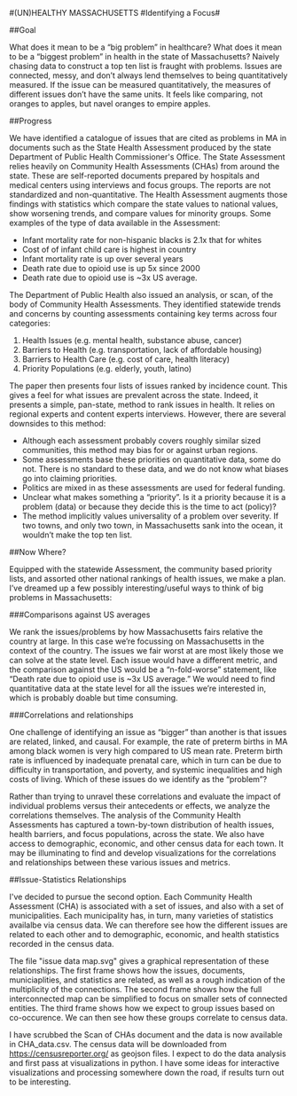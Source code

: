 #(UN)HEALTHY MASSACHUSETTS
#Identifying a Focus#

##Goal

What does it mean to be a “big problem” in healthcare? What does it mean to be a “biggest problem” in health in the state of Massachusetts? Naively chasing data to construct a top ten list is fraught with problems. Issues are connected, messy, and don’t always lend themselves to being quantitatively measured. If the issue can be measured quantitatively, the measures of different issues don’t have the same units. It feels like comparing, not oranges to apples, but navel oranges to empire apples.

##Progress

We have identified a catalogue of issues that are cited as problems in MA in documents such as the State Health Assessment produced by the state Department of Public Health Commissioner's Office. The State Assessment relies heavily on Community Health Assessments (CHAs) from around the state. These are self-reported documents prepared by hospitals and medical centers using interviews and focus groups. The reports are not standardized and non-quantitative. The Health Assessment augments those findings with statistics which compare the state values to national values, show worsening trends, and compare values for minority groups. Some examples of the type of data available in the Assessment:

* Infant mortality rate for non-hispanic blacks is 2.1x that for whites
* Cost of of infant child care is highest in country
* Infant mortality rate is up over several years
* Death rate due to opioid use is up 5x since 2000
* Death rate due to opioid use is ~3x US average.

The Department of Public Health also issued an analysis, or scan, of the body of Community Health Assessments. They identified statewide trends and concerns by counting assessments containing key terms across four categories:

1. Health Issues (e.g. mental health, substance abuse, cancer)
2. Barriers to Health (e.g. transportation, lack of affordable housing)
3. Barriers to Health Care (e.g. cost of care, health literacy)
4. Priority Populations (e.g. elderly, youth, latino)

The paper then presents four lists of issues ranked by incidence count. This gives a feel for what issues are prevalent across the state. Indeed, it presents a simple, pan-state, method to rank issues in health. It relies on regional experts and content experts interviews. However, there are several downsides to this method:

* Although each assessment probably covers roughly similar sized communities, this method may bias for or against urban regions.
* Some assessments base these priorities on quantitative data, some do not. There is no standard to these data, and we do not know what biases go into claiming priorities.
* Politics are mixed in as these assessments are used for federal funding.
* Unclear what makes something a “priority”. Is it a priority because it is a problem (data) or because they decide this is the time to act (policy)?
* The method implicitly values universality of a problem over severity. If two towns, and only two town, in Massachusetts sank into the ocean, it wouldn’t make the top ten list.

##Now Where?

Equipped with the statewide Assessment, the community based priority lists, and assorted other national rankings of health issues, we make a plan. I’ve dreamed up a few possibly interesting/useful ways to think of big problems in Massachusetts:

###Comparisons against US averages

We rank the issues/problems by how Massachusetts fairs relative the country at large. In this case we’re focussing on Massachusetts in the context of the country. The issues we fair worst at are most likely those we can solve at the state level. Each issue would have a different metric, and the comparison against the US would be a “n-fold-worse” statement, like “Death rate due to opioid use is ~3x US average.” We would need to find quantitative data at the state level for all the issues we’re interested in, which is probably doable but time consuming.

###Correlations and relationships

One challenge of identifying an issue as “bigger” than another is that issues are related, linked, and causal. For example, the rate of preterm births in MA among black women is very high compared to US mean rate. Preterm birth rate is influenced by inadequate prenatal care, which in turn can be due to difficulty in transportation, and poverty, and systemic inequalities and high costs of living. Which of these issues do we identify as the “problem”?

Rather than trying to unravel these correlations and evaluate the impact of individual problems versus their antecedents or effects, we analyze the correlations themselves. The analysis of the Community Health Assessments has captured a town-by-town distribution of health issues, health barriers, and focus populations, across the state. We also have access to demographic, economic, and other census data for each town. It may be illuminating to find and develop visualizations for the correlations and relationships between these various issues and metrics.

##Issue-Statistics Relationships

I've decided to pursue the second option. Each Community Health Assessment (CHA) is associated with a set of issues, and also with a set of municipalities. Each municipality has, in turn, many varieties of statistics availalbe via census data. We can therefore see how the different issues are related to each other and to demographic, economic, and health statistics recorded in the census data.

The file "issue data map.svg" gives a graphical representation of these relationships. The first frame shows how the issues, documents, municiaplities, and statistics are related, as well as a rough indication of the multiplicity of the connections. The second frame shows how the full interconnected map can be simplified to focus on smaller sets of connected entities. The third frame shows how we expect to group issues based on co-occurence. We can then see how these groups correlate to census data.

I have scrubbed the Scan of CHAs document and the data is now available in CHA_data.csv. The census data will be downloaded from https://censusreporter.org/ as geojson files. I expect to do the data analysis and first pass at visualizations in python. I have some ideas for interactive visualizations and processing somewhere down the road, if results turn out to be interesting.
